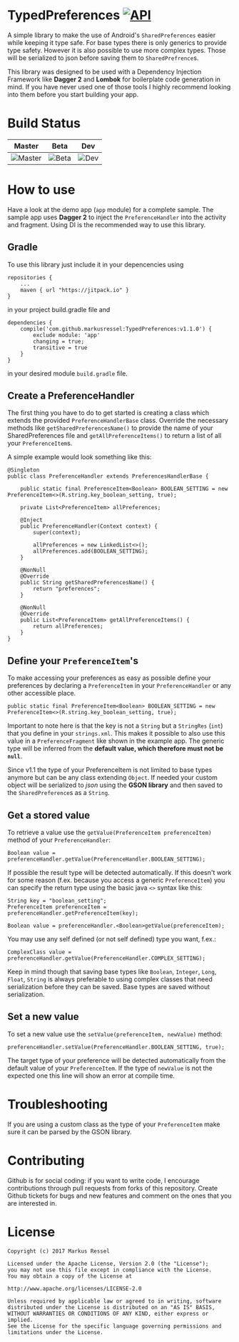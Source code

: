 # TypedPreferences [![API](https://img.shields.io/badge/API-14%2B-brightgreen.svg?style=flat)](https://android-arsenal.com/api?level=14)
A simple library to make the use of Android's ```SharedPreferences``` easier while keeping it type safe.
For base types there is only generics to provide type safety.
However it is also possible to use more complex types.
Those will be serialized to json before saving them to ```SharedPrefrence```s.
 
This library was designed to be used with a Dependency Injection Framework like **Dagger 2** and **Lombok** for boilerplate code generation in mind.
If you have never used one of those tools I highly recommend looking into them before you start building your app.

# Build Status

| Master       | Beta | Dev               |
|--------------|------|-------------------|
| ![Master](https://travis-ci.org/markusressel/TypedPreferences.svg?branch=master) | ![Beta](https://travis-ci.org/markusressel/TypedPreferences.svg?branch=beta) | ![Dev](https://travis-ci.org/markusressel/TypedPreferences.svg?branch=dev) |

# How to use
Have a look at the demo app (```app```  module) for a complete sample.
The sample app uses **Dagger 2** to inject the ```PreferenceHandler``` into the activity and fragment.
Using DI is the recommended way to use this library.

## Gradle
To use this library just include it in your depencencies using

    repositories {
        ...
        maven { url "https://jitpack.io" }
    }

in your project build.gradle file and

    dependencies {
        compile('com.github.markusressel:TypedPreferences:v1.1.0') {
            exclude module: 'app'
            changing = true;
            transitive = true
        }
    }

in your desired module ```build.gradle``` file.

## Create a PreferenceHandler
The first thing you have to do to get started is creating a class which extends the provided ```PreferenceHandlerBase``` class.
Override the necessary methods like ```getSharedPreferencesName()``` to provide the name of your SharedPreferences file and ```getAllPreferenceItems()``` to return a list of all your ```PreferenceItem```s.

A simple example would look something like this:

```
@Singleton
public class PreferenceHandler extends PreferencesHandlerBase {

    public static final PreferenceItem<Boolean> BOOLEAN_SETTING = new PreferenceItem<>(R.string.key_boolean_setting, true);

    private List<PreferenceItem> allPreferences;

    @Inject
    public PreferenceHandler(Context context) {
        super(context);

        allPreferences = new LinkedList<>();
        allPreferences.add(BOOLEAN_SETTING);
    }

    @NonNull
    @Override
    public String getSharedPreferencesName() {
        return "preferences";
    }

    @NonNull
    @Override
    public List<PreferenceItem> getAllPreferenceItems() {
        return allPreferences;
    }
}
```

## Define your ```PreferenceItem```'s

To make accessing your preferences as easy as possible define your preferences by declaring a ```PreferenceItem``` in your ```PreferenceHandler``` or any other accessible place.

```
public static final PreferenceItem<Boolean> BOOLEAN_SETTING = new PreferenceItem<>(R.string.key_boolean_setting, true);
```

Important to note here is that the key is not a ```String``` but a ```StringRes``` (```int```) that you define in your ```strings.xml```. This makes it possible to also use this value in a ```PreferenceFragment``` like shown in the example app.
The generic type will be inferred from the **default value, which therefore must not be ```null```**.
 
Since v1.1 the type of your PreferenceItem is not limited to base types anymore but can be any class extending ```Object```. If needed your custom object will be serialized to *json* using the **GSON library** and then saved to the ```SharedPreference```s as a ```String```.

## Get a stored value

To retrieve a value use the ```getValue(PreferenceItem preferenceItem)``` method of your ```PreferenceHandler```:

```
Boolean value = preferenceHandler.getValue(PreferenceHandler.BOOLEAN_SETTING);
```

If possible the result type will be detected automatically.
If this doesn't work for some reason (f.ex. because you access a generic ```PreferenceItem```) you can specify the return type using the basic java ```<>``` syntax like this:

```
String key = "boolean_setting";
PreferenceItem preferenceItem = preferenceHandler.getPreferenceItem(key);

Boolean value = preferenceHandler.<Boolean>getValue(preferenceItem);
```

You may use any self defined (or not self defined) type you want, f.ex.:

```
ComplexClass value = preferenceHandler.getValue(PreferenceHandler.COMPLEX_SETTING);
```

Keep in mind though that saving base types like ```Boolean```, ```Integer```, ```Long```, ```Float```, ```String``` is always preferable to using complex classes that need serialization before they can be saved.
Base types are saved without serialization.

## Set a new value

To set a new value use the ```setValue(preferenceItem, newValue)``` method:

```
preferenceHandler.setValue(PreferenceHandler.BOOLEAN_SETTING, true);
```

The target type of your preference will be detected automatically from the default value of your ```PreferenceItem```.
If the type of ```newValue``` is not the expected one this line will show an error at compile time.

# Troubleshooting

If you are using a custom class as the type of your ```PreferenceItem``` make sure it can be parsed by the GSON library.

# Contributing

Github is for social coding: if you want to write code, I encourage contributions through pull requests from forks of this repository. Create Github tickets for bugs and new features and comment on the ones that you are interested in.

# License

    Copyright (c) 2017 Markus Ressel

    Licensed under the Apache License, Version 2.0 (the "License");
    you may not use this file except in compliance with the License.
    You may obtain a copy of the License at
    
    http://www.apache.org/licenses/LICENSE-2.0
    
    Unless required by applicable law or agreed to in writing, software
    distributed under the License is distributed on an "AS IS" BASIS,
    WITHOUT WARRANTIES OR CONDITIONS OF ANY KIND, either express or implied.
    See the License for the specific language governing permissions and
    limitations under the License.